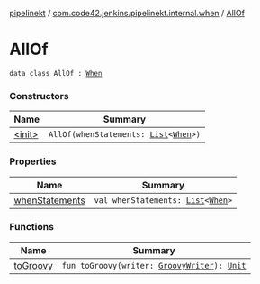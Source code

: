 [pipelinekt](../../index.md) / [com.code42.jenkins.pipelinekt.internal.when](../index.md) / [AllOf](./index.md)

# AllOf

`data class AllOf : `[`When`](../../com.code42.jenkins.pipelinekt.core/-when.md)

### Constructors

| Name | Summary |
|---|---|
| [&lt;init&gt;](-init-.md) | `AllOf(whenStatements: `[`List`](https://kotlinlang.org/api/latest/jvm/stdlib/kotlin.collections/-list/index.html)`<`[`When`](../../com.code42.jenkins.pipelinekt.core/-when.md)`>)` |

### Properties

| Name | Summary |
|---|---|
| [whenStatements](when-statements.md) | `val whenStatements: `[`List`](https://kotlinlang.org/api/latest/jvm/stdlib/kotlin.collections/-list/index.html)`<`[`When`](../../com.code42.jenkins.pipelinekt.core/-when.md)`>` |

### Functions

| Name | Summary |
|---|---|
| [toGroovy](to-groovy.md) | `fun toGroovy(writer: `[`GroovyWriter`](../../com.code42.jenkins.pipelinekt.core.writer/-groovy-writer/index.md)`): `[`Unit`](https://kotlinlang.org/api/latest/jvm/stdlib/kotlin/-unit/index.html) |
